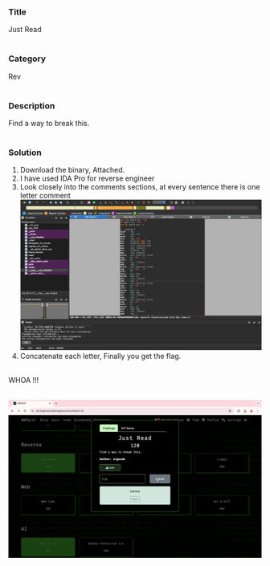 ### Title

Just Read
<br><br>


### Category

Rev
<br><br>


### Description

Find a way to break this. 
<br><br>


### Solution

1. Download the binary, Attached. 
2. I have used IDA Pro for reverse engineer
3. Look closely into the comments sections, at every sentence there is one letter comment
![1](1.png)
4. Concatenate each letter, Finally you get the flag.
<br><br>


WHOA !!!
<br><br>

![flag](flag.png)
